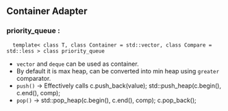 
## Container Adapter
  ### priority_queue : 
	  template< class T, class Container = std::vector, class Compare = std::less > class priority_queue

 - `vector` and `deque` can be used as container.  
 - By default it is max
   heap, can be converted into min heap using `greater` comparator.
 - `push()` -> Effectively calls c.push_back(value);
   std::push_heap(c.begin(), c.end(), comp);  
 - `pop()` ->
   std::pop_heap(c.begin(), c.end(), comp); c.pop_back();
